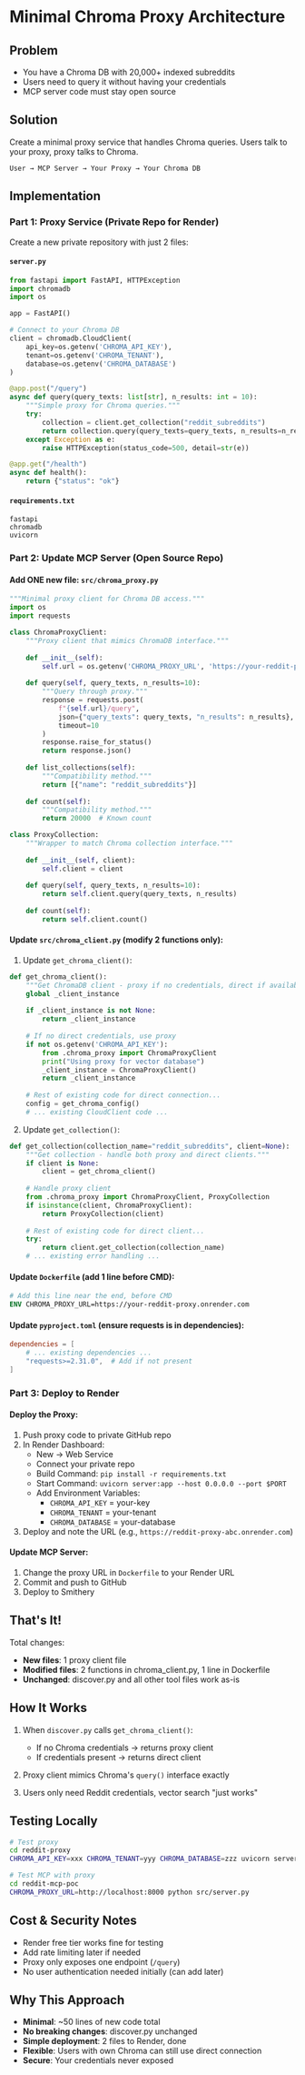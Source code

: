 # Minimal Chroma Proxy Architecture

## Problem
- You have a Chroma DB with 20,000+ indexed subreddits
- Users need to query it without having your credentials
- MCP server code must stay open source

## Solution
Create a minimal proxy service that handles Chroma queries. Users talk to your proxy, proxy talks to Chroma.

```
User → MCP Server → Your Proxy → Your Chroma DB
```

## Implementation

### Part 1: Proxy Service (Private Repo for Render)

Create a new private repository with just 2 files:

#### `server.py`
```python
from fastapi import FastAPI, HTTPException
import chromadb
import os

app = FastAPI()

# Connect to your Chroma DB
client = chromadb.CloudClient(
    api_key=os.getenv('CHROMA_API_KEY'),
    tenant=os.getenv('CHROMA_TENANT'),
    database=os.getenv('CHROMA_DATABASE')
)

@app.post("/query")
async def query(query_texts: list[str], n_results: int = 10):
    """Simple proxy for Chroma queries."""
    try:
        collection = client.get_collection("reddit_subreddits")
        return collection.query(query_texts=query_texts, n_results=n_results)
    except Exception as e:
        raise HTTPException(status_code=500, detail=str(e))

@app.get("/health")
async def health():
    return {"status": "ok"}
```

#### `requirements.txt`
```
fastapi
chromadb
uvicorn
```

### Part 2: Update MCP Server (Open Source Repo)

#### Add ONE new file: `src/chroma_proxy.py`
```python
"""Minimal proxy client for Chroma DB access."""
import os
import requests

class ChromaProxyClient:
    """Proxy client that mimics ChromaDB interface."""
    
    def __init__(self):
        self.url = os.getenv('CHROMA_PROXY_URL', 'https://your-reddit-proxy.onrender.com')
    
    def query(self, query_texts, n_results=10):
        """Query through proxy."""
        response = requests.post(
            f"{self.url}/query", 
            json={"query_texts": query_texts, "n_results": n_results},
            timeout=10
        )
        response.raise_for_status()
        return response.json()
    
    def list_collections(self):
        """Compatibility method."""
        return [{"name": "reddit_subreddits"}]
    
    def count(self):
        """Compatibility method."""
        return 20000  # Known count

class ProxyCollection:
    """Wrapper to match Chroma collection interface."""
    
    def __init__(self, client):
        self.client = client
    
    def query(self, query_texts, n_results=10):
        return self.client.query(query_texts, n_results)
    
    def count(self):
        return self.client.count()
```

#### Update `src/chroma_client.py` (modify 2 functions only):

1. Update `get_chroma_client()`:
```python
def get_chroma_client():
    """Get ChromaDB client - proxy if no credentials, direct if available."""
    global _client_instance
    
    if _client_instance is not None:
        return _client_instance
    
    # If no direct credentials, use proxy
    if not os.getenv('CHROMA_API_KEY'):
        from .chroma_proxy import ChromaProxyClient
        print("Using proxy for vector database")
        _client_instance = ChromaProxyClient()
        return _client_instance
    
    # Rest of existing code for direct connection...
    config = get_chroma_config()
    # ... existing CloudClient code ...
```

2. Update `get_collection()`:
```python
def get_collection(collection_name="reddit_subreddits", client=None):
    """Get collection - handle both proxy and direct clients."""
    if client is None:
        client = get_chroma_client()
    
    # Handle proxy client
    from .chroma_proxy import ChromaProxyClient, ProxyCollection
    if isinstance(client, ChromaProxyClient):
        return ProxyCollection(client)
    
    # Rest of existing code for direct client...
    try:
        return client.get_collection(collection_name)
    # ... existing error handling ...
```

#### Update `Dockerfile` (add 1 line before CMD):
```dockerfile
# Add this line near the end, before CMD
ENV CHROMA_PROXY_URL=https://your-reddit-proxy.onrender.com
```

#### Update `pyproject.toml` (ensure requests is in dependencies):
```toml
dependencies = [
    # ... existing dependencies ...
    "requests>=2.31.0",  # Add if not present
]
```

### Part 3: Deploy to Render

#### Deploy the Proxy:

1. Push proxy code to private GitHub repo
2. In Render Dashboard:
   - New → Web Service
   - Connect your private repo
   - Build Command: `pip install -r requirements.txt`
   - Start Command: `uvicorn server:app --host 0.0.0.0 --port $PORT`
   - Add Environment Variables:
     - `CHROMA_API_KEY` = your-key
     - `CHROMA_TENANT` = your-tenant  
     - `CHROMA_DATABASE` = your-database
3. Deploy and note the URL (e.g., `https://reddit-proxy-abc.onrender.com`)

#### Update MCP Server:

1. Change the proxy URL in `Dockerfile` to your Render URL
2. Commit and push to GitHub
3. Deploy to Smithery

## That's It!

Total changes:
- **New files**: 1 proxy client file
- **Modified files**: 2 functions in chroma_client.py, 1 line in Dockerfile
- **Unchanged**: discover.py and all other tool files work as-is

## How It Works

1. When `discover.py` calls `get_chroma_client()`:
   - If no Chroma credentials → returns proxy client
   - If credentials present → returns direct client

2. Proxy client mimics Chroma's `query()` interface exactly

3. Users only need Reddit credentials, vector search "just works"

## Testing Locally

```bash
# Test proxy
cd reddit-proxy
CHROMA_API_KEY=xxx CHROMA_TENANT=yyy CHROMA_DATABASE=zzz uvicorn server:app --reload

# Test MCP with proxy
cd reddit-mcp-poc
CHROMA_PROXY_URL=http://localhost:8000 python src/server.py
```

## Cost & Security Notes

- Render free tier works fine for testing
- Add rate limiting later if needed
- Proxy only exposes one endpoint (`/query`)
- No user authentication needed initially (can add later)

## Why This Approach

- **Minimal**: ~50 lines of new code total
- **No breaking changes**: discover.py unchanged
- **Simple deployment**: 2 files to Render, done
- **Flexible**: Users with own Chroma can still use direct connection
- **Secure**: Your credentials never exposed